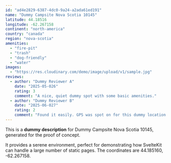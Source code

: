 ```yaml
---
id: "ad4e2829-6387-4dc0-9a24-a2ada61ed191"
name: "Dummy Campsite Nova Scotia 10145"
latitude: 44.18516
longitude: -62.267158
continent: "north-america"
country: "canada"
region: "nova-scotia"
amenities:
  - "fire-pit"
  - "trash"
  - "dog-friendly"
  - "water"
images:
  - "https://res.cloudinary.com/demo/image/upload/v1/sample.jpg"
reviews:
  - author: "Dummy Reviewer A"
    date: "2025-05-026"
    rating: 3
    comment: "A nice, quiet dummy spot with some basic amenities."
  - author: "Dummy Reviewer B"
    date: "2025-06-027"
    rating: 2
    comment: "Found it easily. GPS was spot on for this dummy location."
---
```


This is a **dummy description** for Dummy Campsite Nova Scotia 10145, generated for the proof of concept.

It provides a serene environment, perfect for demonstrating how SvelteKit can handle a large number of static pages. The coordinates are 44.185160, -62.267158.
